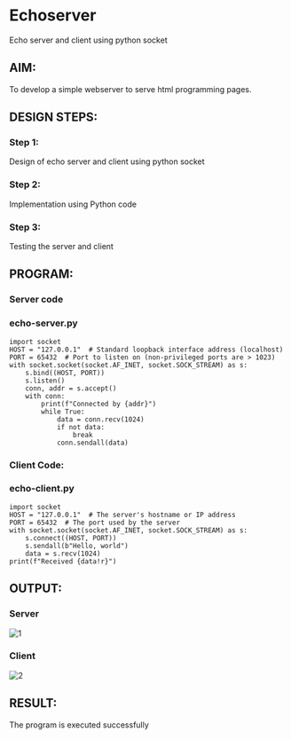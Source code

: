 # Echoserver
Echo server and client using python socket

## AIM:

To develop a simple webserver to serve html programming pages.

## DESIGN STEPS:
### Step 1:

Design of echo server and client using python socket

### Step 2:

Implementation using Python code

### Step 3:

Testing the server and client 

## PROGRAM:

### Server code
### echo-server.py

```
import socket
HOST = "127.0.0.1"  # Standard loopback interface address (localhost)
PORT = 65432  # Port to listen on (non-privileged ports are > 1023)
with socket.socket(socket.AF_INET, socket.SOCK_STREAM) as s:
    s.bind((HOST, PORT))
    s.listen()
    conn, addr = s.accept()
    with conn:
        print(f"Connected by {addr}")
        while True:
            data = conn.recv(1024)
            if not data:
                break
            conn.sendall(data)
```

### Client Code:
### echo-client.py
```
import socket
HOST = "127.0.0.1"  # The server's hostname or IP address
PORT = 65432  # The port used by the server
with socket.socket(socket.AF_INET, socket.SOCK_STREAM) as s:
    s.connect((HOST, PORT))
    s.sendall(b"Hello, world")
    data = s.recv(1024)
print(f"Received {data!r}")
```

## OUTPUT:
### Server
![1](https://github.com/Saranyaaav/Echoserver/assets/144870813/9e4b2ef8-14cc-4c6c-9bb7-23df8ed2bc53)
### Client
![2](https://github.com/Saranyaaav/Echoserver/assets/144870813/f9693b31-b1b7-4251-a198-6ad743f41d8e)


## RESULT:
The program is executed successfully
